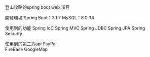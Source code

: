 登山攻略的spring boot web 項目

開發環境
 Spring Boot：3.1.7
 MySQL：8.0.34

使用到的功能
 Spring IoC 
 Spring MVC 
 Spring JDBC 
 Spring JPA 
 Spring Security 

使用到的第三方api
 PayPal  
 FireBase 
 GoogleMap 
 
